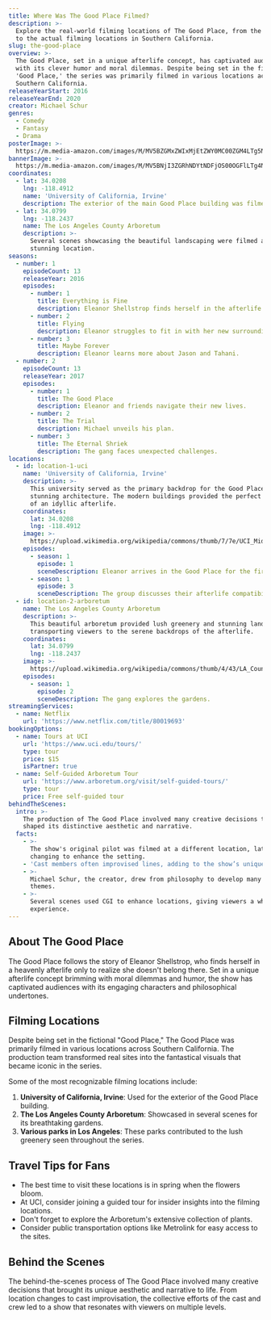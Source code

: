 ```yaml
---
title: Where Was The Good Place Filmed?
description: >-
  Explore the real-world filming locations of The Good Place, from the afterlife
  to the actual filming locations in Southern California.
slug: the-good-place
overview: >-
  The Good Place, set in a unique afterlife concept, has captivated audiences
  with its clever humor and moral dilemmas. Despite being set in the fictional
  'Good Place,' the series was primarily filmed in various locations across
  Southern California.
releaseYearStart: 2016
releaseYearEnd: 2020
creator: Michael Schur
genres:
  - Comedy
  - Fantasy
  - Drama
posterImage: >-
  https://m.media-amazon.com/images/M/MV5BZGMxZWIxMjEtZWY0MC00ZGM4LTg5NDQtMjNhYWIzMjYxMTdjXkEyXkFqcGdeQXVyNzgzMjU0NjM@._V1_SX300.jpg
bannerImage: >-
  https://m.media-amazon.com/images/M/MV5BNjI3ZGRhNDYtNDFjOS00OGFlLTg4NTEtYjZjYTViY2ZiMzBkXkEyXkFqcGc@._V1_SX300.jpg
coordinates:
  - lat: 34.0208
    lng: -118.4912
    name: 'University of California, Irvine'
    description: The exterior of the main Good Place building was filmed here.
  - lat: 34.0799
    lng: -118.2437
    name: The Los Angeles County Arboretum
    description: >-
      Several scenes showcasing the beautiful landscaping were filmed at this
      stunning location.
seasons:
  - number: 1
    episodeCount: 13
    releaseYear: 2016
    episodes:
      - number: 1
        title: Everything is Fine
        description: Eleanor Shellstrop finds herself in the afterlife.
      - number: 2
        title: Flying
        description: Eleanor struggles to fit in with her new surroundings.
      - number: 3
        title: Maybe Forever
        description: Eleanor learns more about Jason and Tahani.
  - number: 2
    episodeCount: 13
    releaseYear: 2017
    episodes:
      - number: 1
        title: The Good Place
        description: Eleanor and friends navigate their new lives.
      - number: 2
        title: The Trial
        description: Michael unveils his plan.
      - number: 3
        title: The Eternal Shriek
        description: The gang faces unexpected challenges.
locations:
  - id: location-1-uci
    name: 'University of California, Irvine'
    description: >-
      This university served as the primary backdrop for the Good Place’s
      stunning architecture. The modern buildings provided the perfect illusion
      of an idyllic afterlife.
    coordinates:
      lat: 34.0208
      lng: -118.4912
    image: >-
      https://upload.wikimedia.org/wikipedia/commons/thumb/7/7e/UCI_Mid_Campus.png/1024px-UCI_Mid_Campus.png
    episodes:
      - season: 1
        episode: 1
        sceneDescription: Eleanor arrives in the Good Place for the first time.
      - season: 1
        episode: 3
        sceneDescription: The group discusses their afterlife compatibility.
  - id: location-2-arboretum
    name: The Los Angeles County Arboretum
    description: >-
      This beautiful arboretum provided lush greenery and stunning landscapes,
      transporting viewers to the serene backdrops of the afterlife.
    coordinates:
      lat: 34.0799
      lng: -118.2437
    image: >-
      https://upload.wikimedia.org/wikipedia/commons/thumb/4/43/LA_County_Arboretum_by_John_Fock.jpg/1024px-LA_County_Arboretum_by_John_Fock.jpg
    episodes:
      - season: 1
        episode: 2
        sceneDescription: The gang explores the gardens.
streamingServices:
  - name: Netflix
    url: 'https://www.netflix.com/title/80019693'
bookingOptions:
  - name: Tours at UCI
    url: 'https://www.uci.edu/tours/'
    type: tour
    price: $15
    isPartner: true
  - name: Self-Guided Arboretum Tour
    url: 'https://www.arboretum.org/visit/self-guided-tours/'
    type: tour
    price: Free self-guided tour
behindTheScenes:
  intro: >-
    The production of The Good Place involved many creative decisions that
    shaped its distinctive aesthetic and narrative.
  facts:
    - >-
      The show's original pilot was filmed at a different location, later
      changing to enhance the setting.
    - 'Cast members often improvised lines, adding to the show’s unique charm.'
    - >-
      Michael Schur, the creator, drew from philosophy to develop many episodes'
      themes.
    - >-
      Several scenes used CGI to enhance locations, giving viewers a whimsical
      experience.
---
```


## About The Good Place

The Good Place follows the story of Eleanor Shellstrop, who finds herself in a heavenly afterlife only to realize she doesn't belong there. Set in a unique afterlife concept brimming with moral dilemmas and humor, the show has captivated audiences with its engaging characters and philosophical undertones.

## Filming Locations

Despite being set in the fictional "Good Place," The Good Place was primarily filmed in various locations across Southern California. The production team transformed real sites into the fantastical visuals that became iconic in the series.

Some of the most recognizable filming locations include:

1. **University of California, Irvine**: Used for the exterior of the Good Place building.
2. **The Los Angeles County Arboretum**: Showcased in several scenes for its breathtaking gardens.
3. **Various parks in Los Angeles**: These parks contributed to the lush greenery seen throughout the series.

## Travel Tips for Fans

- The best time to visit these locations is in spring when the flowers bloom.
- At UCI, consider joining a guided tour for insider insights into the filming locations.
- Don't forget to explore the Arboretum's extensive collection of plants.
- Consider public transportation options like Metrolink for easy access to the sites.

## Behind the Scenes

The behind-the-scenes process of The Good Place involved many creative decisions that brought its unique aesthetic and narrative to life. From location changes to cast improvisation, the collective efforts of the cast and crew led to a show that resonates with viewers on multiple levels.
